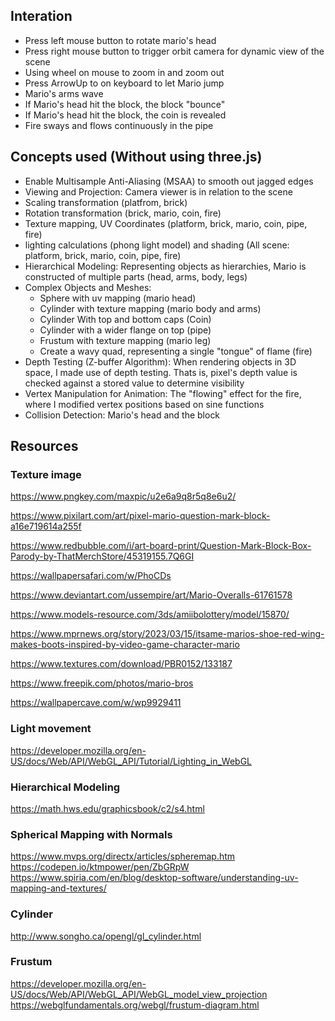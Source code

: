 ## Interation
- Press left mouse button to rotate mario's head
- Press right mouse button to trigger orbit camera for dynamic view of the scene
- Using wheel on mouse to zoom in and zoom out
- Press ArrowUp to on keyboard to let Mario jump
- Mario's arms wave
- If Mario's head hit the block, the block "bounce"
- If Mario's head hit the block, the coin is revealed
- Fire sways and flows continuously in the pipe

## Concepts used (Without using three.js)
- Enable Multisample Anti-Aliasing (MSAA) to smooth out jagged edges
- Viewing and Projection: Camera viewer is in relation to the scene
- Scaling transformation (platfrom, brick)
- Rotation transformation (brick, mario, coin, fire)
- Texture mapping, UV Coordinates (platform, brick, mario, coin, pipe, fire)
- lighting calculations (phong light model) and shading (All scene: platform, brick, mario, coin, pipe, fire)
- Hierarchical Modeling: Representing objects as hierarchies, Mario is constructed of multiple parts (head, arms, body, legs)
- Complex Objects and Meshes:
    - Sphere with uv mapping (mario head)
    - Cylinder with texture mapping (mario body and arms)
    - Cylinder With top and bottom caps (Coin)
    - Cylinder with a wider flange on top (pipe)
    - Frustum with texture mapping (mario leg)
    - Create a wavy quad, representing a single "tongue" of flame (fire)
- Depth Testing (Z-buffer Algorithm): When rendering objects in 3D space, I made use of depth testing. Thats is, pixel's depth value is checked against a stored value to determine visibility
- Vertex Manipulation for Animation: The "flowing" effect for the fire, where I modified vertex positions based on sine functions
- Collision Detection: Mario's head and the block

## Resources

### Texture image
https://www.pngkey.com/maxpic/u2e6a9q8r5q8e6u2/

https://www.pixilart.com/art/pixel-mario-question-mark-block-a16e719614a255f

https://www.redbubble.com/i/art-board-print/Question-Mark-Block-Box-Parody-by-ThatMerchStore/45319155.7Q6GI

https://wallpapersafari.com/w/PhoCDs

https://www.deviantart.com/ussempire/art/Mario-Overalls-61761578

https://www.models-resource.com/3ds/amiibolottery/model/15870/

https://www.mprnews.org/story/2023/03/15/itsame-marios-shoe-red-wing-makes-boots-inspired-by-video-game-character-mario

https://www.textures.com/download/PBR0152/133187

https://www.freepik.com/photos/mario-bros

https://wallpapercave.com/w/wp9929411

### Light movement
https://developer.mozilla.org/en-US/docs/Web/API/WebGL_API/Tutorial/Lighting_in_WebGL

### Hierarchical Modeling
https://math.hws.edu/graphicsbook/c2/s4.html

### Spherical Mapping with Normals
https://www.mvps.org/directx/articles/spheremap.htm
https://codepen.io/ktmpower/pen/ZbGRpW
https://www.spiria.com/en/blog/desktop-software/understanding-uv-mapping-and-textures/

### Cylinder
http://www.songho.ca/opengl/gl_cylinder.html


### Frustum
https://developer.mozilla.org/en-US/docs/Web/API/WebGL_API/WebGL_model_view_projection
https://webglfundamentals.org/webgl/frustum-diagram.html